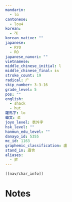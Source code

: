 ```yaml
---
mandarin:
  - lú
cantonese:
  - lou4
korean:
  - 려
korean_native: ""
japanese:
  - RYO
  - RO
japanese_nanori: ""
vietnamese:
middle_chinese_initial: l
middle_chinese_final: ɨʌ
stroke_count: 19
radical: 广
skip_number: 3-3-16
grade_level: 5
pos: ""
english:
  - shack
  - hut
羅馬字: lo
韓文: 로
joyo_level: 表外字
hsk_level: ""
hanmun_edu_level: ""
danayo_id: 5355
mc_id: 1163
graphemic_classification: 盧
stand_in: 廬舎
aliases:
  - 庐
---
```

```meta-bind-embed
[[nav/char_info]]
```

# Notes
